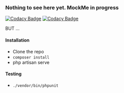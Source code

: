 ### Nothing to see here yet. MockMe in progress

[![Codacy Badge](https://api.codacy.com/project/badge/Grade/672c56867af74275a15891d5afc313e2)](https://www.codacy.com/app/chris-cmsoft/mockme-api?utm_source=github.com&amp;utm_medium=referral&amp;utm_content=Mock-Me/mockme-api&amp;utm_campaign=Badge_Grade)
[![Codacy Badge](https://api.codacy.com/project/badge/Coverage/672c56867af74275a15891d5afc313e2)](https://www.codacy.com/app/chris-cmsoft/mockme-api?utm_source=github.com&utm_medium=referral&utm_content=Mock-Me/mockme-api&utm_campaign=Badge_Coverage)

BUT ...

#### Installation

* Clone the repo
* `composer install`
* php artisan serve

#### Testing

* `./vendor/bin/phpunit`
